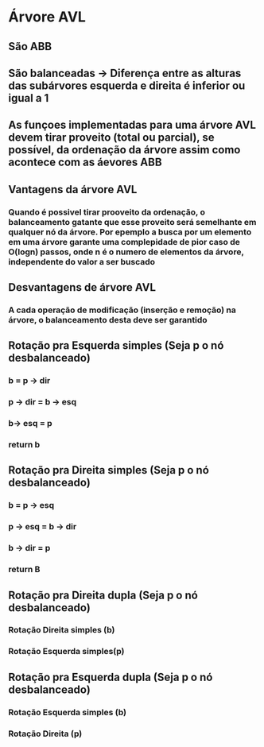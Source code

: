 # Árvore AVL

## São ABB

## São balanceadas -> Diferença entre as alturas das subárvores esquerda e direita é inferior ou igual a 1

## As funçoes implementadas para uma árvore AVL devem tirar proveito (total ou parcial), se possível, da ordenação da árvore assim como acontece com as áevores ABB

## Vantagens da árvore AVL

### Quando é possivel tirar prooveito da ordenação, o balanceamento gatante que esse proveito será semelhante em qualquer nó da árvore. Por epemplo a busca por um elemento em uma árvore garante uma complepidade de pior caso de O(logn) passos, onde n é o numero de elementos da árvore, independente do valor a ser buscado

## Desvantagens de árvore AVL

### A cada operação de modificação (inserção e remoção) na árvore, o balanceamento desta deve ser garantido

## Rotação pra Esquerda simples (Seja p o nó desbalanceado)

### b = p -> dir

### p -> dir = b -> esq

### b-> esq = p

### return b

## Rotação pra Direita simples (Seja p o nó desbalanceado)

### b = p -> esq

### p -> esq = b -> dir

### b -> dir = p

### return B

## Rotação pra Direita dupla (Seja p o nó desbalanceado)

### Rotação Direita simples (b)

### Rotação Esquerda simples(p)

## Rotação pra Esquerda dupla (Seja p o nó desbalanceado)

### Rotação Esquerda simples (b)

### Rotação Direita  (p)
